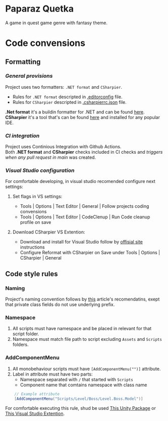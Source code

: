# Paparaz Quetka

A game in quest game genre with fantasy theme.

# Code convensions

## Formatting

### *General provisions*
Project uses two formatters: `.NET format` and `CSharpier`.

* Rules for `.NET format` descripted in [.editorconfig](https://github.com/Mara-Games-Studios/Fantasy-Quest/blob/main/Fantasy-Quest/.editorconfig) file.
* Rules for `CSharpier` descripted in [.csharpierrc.json](https://github.com/Mara-Games-Studios/Fantasy-Quest/blob/main/Fantasy-Quest/.csharpierrc.json) file.

<b>.Net format</b> it's a buildin formatter for .NET and can be found [here](https://github.com/dotnet/format).\
<b>CSharpier</b> it's a tool that's can be found [here](https://csharpier.com/) and installed for any popular IDE.

### *CI integration*

Project uses Continious Integration with Github Actions.\
Both <b>.NET format</b> and <b>CSharpier</b> checks included in CI checks and *triggers when any pull request in main* was created.

### *Visual Studio configuration*

For comfortable developing, in visual studio recomended configure next settings:
1. Set flags in VS settings: 

    * Tools | Options | Text Editor | General | Follow projects coding convensions
    * Tools | Options | Text Editor | CodeClenup | Run Code cleanup profile on save

2. Download CSharpier VS Extention:

    * Download and install for Visual Studio follow by [offisial site](https://marketplace.visualstudio.com/items?itemName=csharpier.CSharpier) instructions
    * Configure Reformat with CSharpier on Save under Tools | Options | CSharpier | General

## Code style rules

### Naming

Project's naming convention follows by [this](https://unity.com/how-to/naming-and-code-style-tips-c-scripting-unity) article's recomendatins, exept that private class fields do not use underlying prefix.

### Namespace

1. All scripts must have namespace and be placed in relevant for that script folder.
2. Namespace must match file path to script excluding `Assets` and `Scripts` folders.

### AddComponentMenu

1. All monobehaviour scripts must have `[AddComponentMenu("")]` attribute.
2. Label in attribute must have two parts:
    * Namespace separated with `/` that started with `Scripts`
    * Component name that comtains namespace with class name
```csharp
    // Example attribute
    [AddComponentMenu("Scripts/Level/Boss/Level.Boss.Model")]
``` 

For comfortable executing this rule, shud be used [This Unity Package](https://github.com/Kiuh/Item-Templates-For-Unity) or [This Visual Studio Extention](https://marketplace.visualstudio.com/items?itemName=nikolay-khimich.unity-class-template).